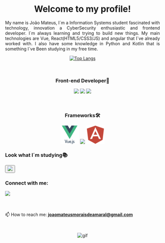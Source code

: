 
<h1 align="center">Welcome to my profile!</h1>



<p  align="justify">My name is João Mateus, I´m a Information Systems student fascinated with technology, innovation a CyberSecurity enthusiastic and frontend developer. 
I´m always learning and trying to build new things. My main technologies are Vue, React(HTML5/CSS3/JS) and angular that I´ve already worked with. I also have some knowledge in Python and Kotlin that is something I´ve Been studying in my free time.</p>

<div align="center">
 
[![Top Langs](https://github-readme-stats.vercel.app/api/top-langs/?username=joaomateuus&layout=compact&theme=tokyonight)](https://github.com/joaomateuus/github-readme-stats)
</div>

<br>

<div display="flex">
 
  <h3 align="center">Front-end Developer🎨</h3>
  <div align="center" background-color="white">
   <span>
    <img src="https://user-images.githubusercontent.com/80249973/126726480-1285c6c4-d83b-4c84-9470-5a93c983acc4.png" heigth="1500" width="100"/>
    <img src="https://www.seekpng.com/png/full/80-803501_javascript-logo-logo-de-java-script-png.png" heigth="50" width="60"/>
    <img src="https://cdn.iconscout.com/icon/free/png-512/typescript-1174965.png" heigth="50" width="60"/>
   </span>
  </div>

<br>
<br>

  <div align="center">
   <h3 heigth="50" width="60"> Frameworks🛠️</h3>
   <img src="https://raw.githubusercontent.com/devicons/devicon/9f4f5cdb393299a81125eb5127929ea7bfe42889/icons/vuejs/vuejs-original-wordmark.svg" heigth="50" width="60"/>
   <img src="https://upload.wikimedia.org/wikipedia/commons/thumb/a/a7/React-icon.svg/640px-React-icon.svg.png" heigth="70" width="65"/>
   <img src="https://raw.githubusercontent.com/devicons/devicon/9f4f5cdb393299a81125eb5127929ea7bfe42889/icons/angularjs/angularjs-plain.svg" heigth="50" width="60"/> 
  </div>
 
</div>

<div align="start">
 <h3 height="50" width="60">Look what I´m studying📚</h3>
 <button><a href="https://telling-script-0d7.notion.site/Estudos-dfaec3d6355e4d1ea781cfb76fd67aa4"><img  src="https://upload.wikimedia.org/wikipedia/commons/4/45/Notion_app_logo.png?20200221181224" heigth="50" width="60" /></a></button>


 
 <div align="leftr">
  <h3 align="left">Connect with me:</h3>
  <a class="url" href="https://www.linkedin.com/in/jo%C3%A3omateus-/" align="center">
   <img src="https://cdn.icon-icons.com/icons2/2428/PNG/512/linkedin_black_logo_icon_147114.png" heigth="50" width="60"/>
  </a>
</div>

<br>
<br>
<div align="left">

📫 How to reach me: **joaomateusmoraisdeamaral@gmail.com**

</div>
<br>
 
 <div align="center">
 
![gif](https://c.tenor.com/mCiM7CmGGI4AAAAC/naruto.gif)

 </div>

  


